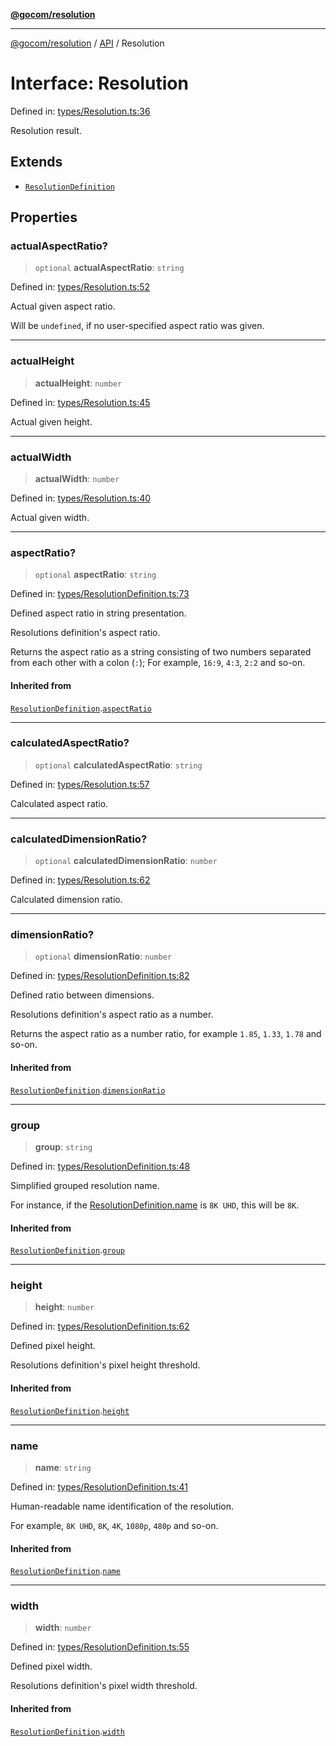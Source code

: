 [**@gocom/resolution**](../README.md)

***

[@gocom/resolution](../README.md) / [API](../Public/API.md) / Resolution

# Interface: Resolution

Defined in: [types/Resolution.ts:36](https://github.com/gocom/resolution/blob/6dad9d2344c174dd771d0722e3ad01874dfb8c4f/src/types/Resolution.ts#L36)

Resolution result.

## Extends

- [`ResolutionDefinition`](Private.ResolutionDefinition.md)

## Properties

### actualAspectRatio?

> `optional` **actualAspectRatio**: `string`

Defined in: [types/Resolution.ts:52](https://github.com/gocom/resolution/blob/6dad9d2344c174dd771d0722e3ad01874dfb8c4f/src/types/Resolution.ts#L52)

Actual given aspect ratio.

Will be `undefined`, if no user-specified aspect ratio was given.

***

### actualHeight

> **actualHeight**: `number`

Defined in: [types/Resolution.ts:45](https://github.com/gocom/resolution/blob/6dad9d2344c174dd771d0722e3ad01874dfb8c4f/src/types/Resolution.ts#L45)

Actual given height.

***

### actualWidth

> **actualWidth**: `number`

Defined in: [types/Resolution.ts:40](https://github.com/gocom/resolution/blob/6dad9d2344c174dd771d0722e3ad01874dfb8c4f/src/types/Resolution.ts#L40)

Actual given width.

***

### aspectRatio?

> `optional` **aspectRatio**: `string`

Defined in: [types/ResolutionDefinition.ts:73](https://github.com/gocom/resolution/blob/6dad9d2344c174dd771d0722e3ad01874dfb8c4f/src/types/ResolutionDefinition.ts#L73)

Defined aspect ratio in string presentation.

Resolutions definition's aspect ratio.

Returns the aspect ratio as a string consisting of two numbers separated
from each other with a colon (`:`); For example, `16:9`, `4:3`, `2:2` and
so-on.

#### Inherited from

[`ResolutionDefinition`](Private.ResolutionDefinition.md).[`aspectRatio`](Private.ResolutionDefinition.md#aspectratio)

***

### calculatedAspectRatio?

> `optional` **calculatedAspectRatio**: `string`

Defined in: [types/Resolution.ts:57](https://github.com/gocom/resolution/blob/6dad9d2344c174dd771d0722e3ad01874dfb8c4f/src/types/Resolution.ts#L57)

Calculated aspect ratio.

***

### calculatedDimensionRatio?

> `optional` **calculatedDimensionRatio**: `number`

Defined in: [types/Resolution.ts:62](https://github.com/gocom/resolution/blob/6dad9d2344c174dd771d0722e3ad01874dfb8c4f/src/types/Resolution.ts#L62)

Calculated dimension ratio.

***

### dimensionRatio?

> `optional` **dimensionRatio**: `number`

Defined in: [types/ResolutionDefinition.ts:82](https://github.com/gocom/resolution/blob/6dad9d2344c174dd771d0722e3ad01874dfb8c4f/src/types/ResolutionDefinition.ts#L82)

Defined ratio between dimensions.

Resolutions definition's aspect ratio as a number.

Returns the aspect ratio as a number ratio, for example `1.85`, `1.33`, `1.78` and so-on.

#### Inherited from

[`ResolutionDefinition`](Private.ResolutionDefinition.md).[`dimensionRatio`](Private.ResolutionDefinition.md#dimensionratio)

***

### group

> **group**: `string`

Defined in: [types/ResolutionDefinition.ts:48](https://github.com/gocom/resolution/blob/6dad9d2344c174dd771d0722e3ad01874dfb8c4f/src/types/ResolutionDefinition.ts#L48)

Simplified grouped resolution name.

For instance, if the [ResolutionDefinition.name](#name) is `8K UHD`, this will be `8K`.

#### Inherited from

[`ResolutionDefinition`](Private.ResolutionDefinition.md).[`group`](Private.ResolutionDefinition.md#group)

***

### height

> **height**: `number`

Defined in: [types/ResolutionDefinition.ts:62](https://github.com/gocom/resolution/blob/6dad9d2344c174dd771d0722e3ad01874dfb8c4f/src/types/ResolutionDefinition.ts#L62)

Defined pixel height.

Resolutions definition's pixel height threshold.

#### Inherited from

[`ResolutionDefinition`](Private.ResolutionDefinition.md).[`height`](Private.ResolutionDefinition.md#height)

***

### name

> **name**: `string`

Defined in: [types/ResolutionDefinition.ts:41](https://github.com/gocom/resolution/blob/6dad9d2344c174dd771d0722e3ad01874dfb8c4f/src/types/ResolutionDefinition.ts#L41)

Human-readable name identification of the resolution.

For example, `8K UHD`, `8K`, `4K`, `1080p`, `480p` and so-on.

#### Inherited from

[`ResolutionDefinition`](Private.ResolutionDefinition.md).[`name`](Private.ResolutionDefinition.md#name)

***

### width

> **width**: `number`

Defined in: [types/ResolutionDefinition.ts:55](https://github.com/gocom/resolution/blob/6dad9d2344c174dd771d0722e3ad01874dfb8c4f/src/types/ResolutionDefinition.ts#L55)

Defined pixel width.

Resolutions definition's pixel width threshold.

#### Inherited from

[`ResolutionDefinition`](Private.ResolutionDefinition.md).[`width`](Private.ResolutionDefinition.md#width)
